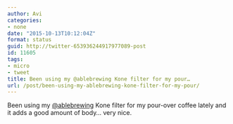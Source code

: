 ```yaml
---
author: Avi
categories:
- none
date: "2015-10-13T10:12:04Z"
format: status
guid: http://twitter-653936244917977089-post
id: 11605
tags:
- micro
- tweet
title: Been using my @ablebrewing Kone filter for my pour…
url: /post/been-using-my-ablebrewing-kone-filter-for-my-pour/
---
```

Been using my [@ablebrewing](http://twitter.com/ablebrewing) Kone filter for my pour-over coffee lately and it adds a good amount of body… very nice.